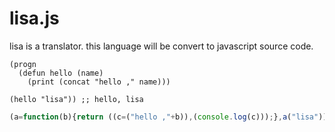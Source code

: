 # lisa.js
lisa is a translator. this language will be convert to javascript source code. 

```emacslisp
(progn
  (defun hello (name)
    (print (concat "hello ," name)))

(hello "lisa")) ;; hello, lisa
```

```js
(a=function(b){return ((c=("hello ,"+b)),(console.log(c)));},a("lisa"))
```